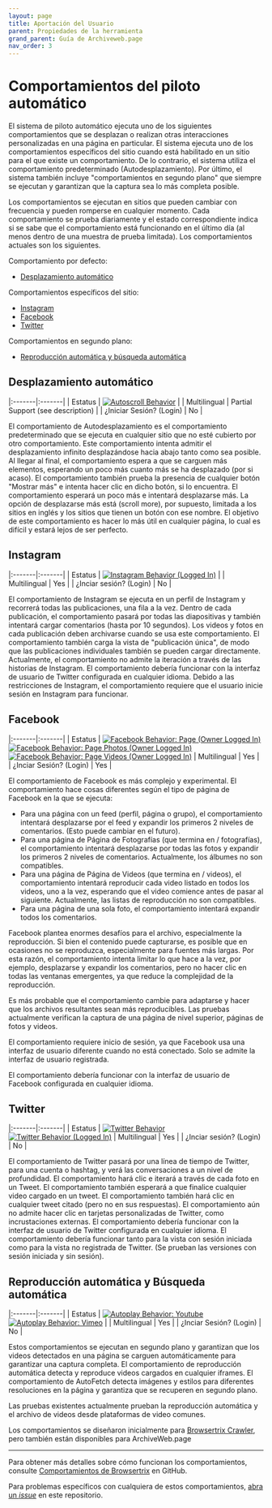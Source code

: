 ```yaml
---
layout: page
title: Aportación del Usuario
parent: Propiedades de la herramienta
grand_parent: Guía de Archiveweb.page
nav_order: 3
---
```


# Comportamientos del piloto automático
El sistema de piloto automático ejecuta uno de los siguientes comportamientos que se desplazan o realizan otras interacciones personalizadas en una página en particular. El sistema ejecuta uno de los comportamientos específicos del sitio cuando está habilitado en un sitio para el que existe un comportamiento. De lo contrario, el sistema utiliza el comportamiento predeterminado (Autodesplazamiento). Por último, el sistema también incluye "comportamientos en segundo plano" que siempre se ejecutan y garantizan que la captura sea lo más completa posible.

Los comportamientos se ejecutan en sitios que pueden cambiar con frecuencia y pueden romperse en cualquier momento. Cada comportamiento se prueba diariamente y el estado correspondiente indica si se sabe que el comportamiento está funcionando en el último día (al menos dentro de una muestra de prueba limitada). Los comportamientos actuales son los siguientes.

Comportamiento por defecto:
* [Desplazamiento automático](#autoscroll)

Comportamientos específicos del sitio:
* [Instagram](i#nstagram)
* [Facebook](#facebook)
* [Twitter](#twitter)

Comportamientos en segundo plano:
* [Reproducción automática y búsqueda automática](#autoplay)


## <a id="autoscroll"> Desplazamiento automático</a>

|:-------|:-------|
| Estatus | [![Autoscroll Behavior](https://github.com/webrecorder/browsertrix-behaviors/actions/workflows/autoscroll.yaml/badge.svg)](https://github.com/webrecorder/browsertrix-behaviors/actions/workflows/autoscroll.yaml) |
| Multilingual | Partial Support (see description) |
| ¿Iniciar Sesión? (Login) | No |

El comportamiento de Autodesplazamiento es el comportamiento predeterminado que se ejecuta en cualquier sitio que no esté cubierto por otro comportamiento. Este comportamiento intenta admitir el desplazamiento infinito desplazándose hacia abajo tanto como sea posible. Al llegar al final, el comportamiento espera a que se carguen más elementos, esperando un poco más cuanto más se ha desplazado (por si acaso).
El comportamiento también prueba la presencia de cualquier botón "Mostrar más" e intenta hacer clic en dicho botón, si lo encuentra. El comportamiento esperará un poco más e intentará desplazarse más. La opción de desplazarse más está (scroll more), por supuesto, limitada a los sitios en inglés y los sitios que tienen un botón con ese nombre.
El objetivo de este comportamiento es hacer lo más útil en cualquier página, lo cual es difícil y estará lejos de ser perfecto.


## <a id="instagram"> Instagram</a>

|:-------|:-------|
| Estatus | [![Instagram Behavior (Logged In)](https://github.com/webrecorder/browsertrix-behaviors/actions/workflows/instagram.yaml/badge.svg)](https://github.com/webrecorder/browsertrix-behaviors/actions/workflows/instagram.yaml) |
| Multilingual | Yes |
| ¿Inciar sesión? (Login) | No |

El comportamiento de Instagram se ejecuta en un perfil de Instagram y recorrerá todas las publicaciones, una fila a la vez. Dentro de cada publicación, el comportamiento pasará por todas las diapositivas y también intentará cargar comentarios (hasta por 10 segundos). Los videos y fotos en cada publicación deben archivarse cuando se usa este comportamiento.
El comportamiento también carga la vista de "publicación única", de modo que las publicaciones individuales también se pueden cargar directamente.
Actualmente, el comportamiento no admite la iteración a través de las historias de Instagram.
El comportamiento debería funcionar con la interfaz de usuario de Twitter configurada en cualquier idioma.
Debido a las restricciones de Instagram, el comportamiento requiere que el usuario inicie sesión en Instagram para funcionar.

## <a id="facebook"> Facebook</a>


|:-------|:-------|
| Estatus | [![Facebook Behavior: Page (Owner Logged In)](https://github.com/webrecorder/browsertrix-behaviors/actions/workflows/facebook-page.yaml/badge.svg)](https://github.com/webrecorder/browsertrix-behaviors/actions/workflows/facebook-page.yaml) <br> [![Facebook Behavior: Page Photos (Owner Logged In)](https://github.com/webrecorder/browsertrix-behaviors/actions/workflows/facebook-photos.yaml/badge.svg)](https://github.com/webrecorder/browsertrix-behaviors/actions/workflows/facebook-photos.yaml) <br> [![Facebook Behavior: Page Videos (Owner Logged In)](https://github.com/webrecorder/browsertrix-behaviors/actions/workflows/facebook-videos.yaml/badge.svg)](https://github.com/webrecorder/browsertrix-behaviors/actions/workflows/facebook-videos.yaml)
| Multilingual | Yes |
| ¿Inciar Sesión? (Login) | Yes |

El comportamiento de Facebook es más complejo y experimental. El comportamiento hace cosas diferentes según el tipo de página de Facebook en la que se ejecuta:
* Para una página con un feed (perfil, página o grupo), el comportamiento intentará desplazarse por el feed y expandir los primeros 2 niveles de comentarios. (Esto puede cambiar en el futuro).
* Para una página de Página de Fotografías (que termina en / fotografías), el comportamiento intentará desplazarse por todas las fotos y expandir los primeros 2 niveles de comentarios. Actualmente, los álbumes no son compatibles.
* Para una página de Página de Videos (que termina en / videos), el comportamiento intentará reproducir cada video listado en todos los videos, uno a la vez, esperando que el video comience antes de pasar al siguiente. Actualmente, las listas de reproducción no son compatibles.
* Para una página de una sola foto, el comportamiento intentará expandir todos los comentarios.

Facebook plantea enormes desafíos para el archivo, especialmente la reproducción. Si bien el contenido puede capturarse, es posible que en ocasiones no se reproduzca, especialmente para fuentes más largas. Por esta razón, el comportamiento intenta limitar lo que hace a la vez, por ejemplo, desplazarse y expandir los comentarios, pero no hacer clic en todas las ventanas emergentes, ya que reduce la complejidad de la reproducción.

Es más probable que el comportamiento cambie para adaptarse y hacer que los archivos resultantes sean más reproducibles.
Las pruebas actualmente verifican la captura de una página de nivel superior, páginas de fotos y videos.

El comportamiento requiere inicio de sesión, ya que Facebook usa una interfaz de usuario diferente cuando no está conectado. Solo se admite la interfaz de usuario registrada.

El comportamiento debería funcionar con la interfaz de usuario de Facebook configurada en cualquier idioma.


## <a id="twitter"> Twitter</a>


|:-------|:-------|
| Estatus | [![Twitter Behavior](https://github.com/webrecorder/browsertrix-behaviors/actions/workflows/twitter.yaml/badge.svg)](https://github.com/webrecorder/browsertrix-behaviors/actions/workflows/twitter.yaml) <br> [![Twitter Behavior (Logged In)](https://github.com/webrecorder/browsertrix-behaviors/actions/workflows/twitter-logged-in.yaml/badge.svg)](https://github.com/webrecorder/browsertrix-behaviors/actions/workflows/twitter-logged-in.yaml)
| Multilingual | Yes |
| ¿Inciar sesión? (Login) | No |

El comportamiento de Twitter pasará por una línea de tiempo de Twitter, para una cuenta o hashtag, y verá las conversaciones a un nivel de profundidad. El comportamiento hará clic e iterará a través de cada foto en un Tweet. El comportamiento también esperará a que finalice cualquier video cargado en un tweet. El comportamiento también hará clic en cualquier tweet citado (pero no en sus respuestas).
El comportamiento aún no admite hacer clic en tarjetas personalizadas de Twitter, como incrustaciones externas. El comportamiento debería funcionar con la interfaz de usuario de Twitter configurada en cualquier idioma.
El comportamiento debería funcionar tanto para la vista con sesión iniciada como para la vista no registrada de Twitter. (Se prueban las versiones con sesión iniciada y sin sesión).

## Reproducción automática y Búsqueda automática

|:-------|:-------|
| Estatus | [![Autoplay Behavior: Youtube](https://github.com/webrecorder/browsertrix-behaviors/actions/workflows/youtube-autoplay.yaml/badge.svg)](https://github.com/webrecorder/browsertrix-behaviors/actions/workflows/youtube-autoplay.yaml) <br> [![Autoplay Behavior: Vimeo](https://github.com/webrecorder/browsertrix-behaviors/actions/workflows/vimeo-autoplay.yaml/badge.svg)](https://github.com/webrecorder/browsertrix-behaviors/actions/workflows/vimeo-autoplay.yaml) |
| Multilingual | Yes |
| ¿Inciar Sesión? (Login) | No |

Estos comportamientos se ejecutan en segundo plano y garantizan que los videos detectados en una página se carguen automáticamente para garantizar una captura completa. El comportamiento de reproducción automática detecta y reproduce videos cargados en cualquier iframes. El comportamiento de AutoFetch detecta imágenes y estilos para diferentes resoluciones en la página y garantiza que se recuperen en segundo plano.

Las pruebas existentes actualmente prueban la reproducción automática y el archivo de videos desde plataformas de video comunes.

Los comportamientos se diseñaron inicialmente para [Browsertrix Crawler](https://github.com/webrecorder/browsertrix-crawler), pero también están disponibles para ArchiveWeb.page

<hr>

Para obtener más detalles sobre cómo funcionan los comportamientos, consulte [Comportamientos de Browsertrix](https://github.com/webrecorder/browsertrix-behaviors) en GitHub.

Para problemas específicos con cualquiera de estos comportamientos, [abra un *issue*](https://github.com/webrecorder/browsertrix-behaviors/issues) en este repositorio.

